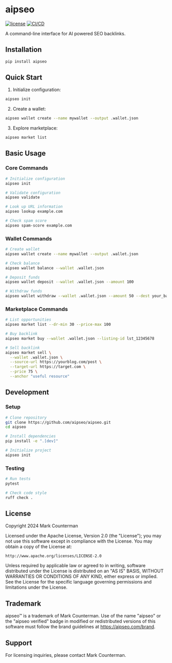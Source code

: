 # aipseo

[![license](https://img.shields.io/github/license/aipseo/aipseo)](license)
[![CI/CD](https://github.com/aipseo/aipseo/actions/workflows/ci.yml/badge.svg)](https://github.com/aipseo/aipseo/actions/workflows/ci.yml)

A command-line interface for AI powered SEO backlinks.

## Installation

```bash
pip install aipseo
```

## Quick Start

1. Initialize configuration:
```bash
aipseo init
```

2. Create a wallet:
```bash
aipseo wallet create --name mywallet --output .wallet.json
```

3. Explore marketplace:
```bash
aipseo market list
```

## Basic Usage

### Core Commands

```bash
# Initialize configuration
aipseo init

# Validate configuration
aipseo validate

# Look up URL information
aipseo lookup example.com

# Check spam score
aipseo spam-score example.com
```

### Wallet Commands

```bash
# Create wallet
aipseo wallet create --name mywallet --output .wallet.json

# Check balance
aipseo wallet balance --wallet .wallet.json

# Deposit funds
aipseo wallet deposit --wallet .wallet.json --amount 100

# Withdraw funds
aipseo wallet withdraw --wallet .wallet.json --amount 50 --dest your_bank_account
```

### Marketplace Commands

```bash
# List opportunities
aipseo market list --dr-min 30 --price-max 100

# Buy backlink
aipseo market buy --wallet .wallet.json --listing-id lst_12345678

# Sell backlink
aipseo market sell \
  --wallet .wallet.json \
  --source-url https://yourblog.com/post \
  --target-url https://target.com \
  --price 75 \
  --anchor "useful resource"
```

## Development

### Setup

```bash
# Clone repository
git clone https://github.com/aipseo/aipseo.git
cd aipseo

# Install dependencies
pip install -e ".[dev]"

# Initialize project
aipseo init
```

### Testing

```bash
# Run tests
pytest

# Check code style
ruff check .
```

## License

Copyright 2024 Mark Counterman

Licensed under the Apache License, Version 2.0 (the "License");
you may not use this software except in compliance with the License.
You may obtain a copy of the License at:

    http://www.apache.org/licenses/LICENSE-2.0

Unless required by applicable law or agreed to in writing, software
distributed under the License is distributed on an "AS IS" BASIS,
WITHOUT WARRANTIES OR CONDITIONS OF ANY KIND, either express or implied.
See the License for the specific language governing permissions and
limitations under the License.

## Trademark

aipseo™ is a trademark of Mark Counterman. Use of the name "aipseo" or
the "aipseo verified" badge in modified or redistributed versions of
this software must follow the brand guidelines at https://aipseo.com/brand.

## Support

For licensing inquiries, please contact Mark Counterman.